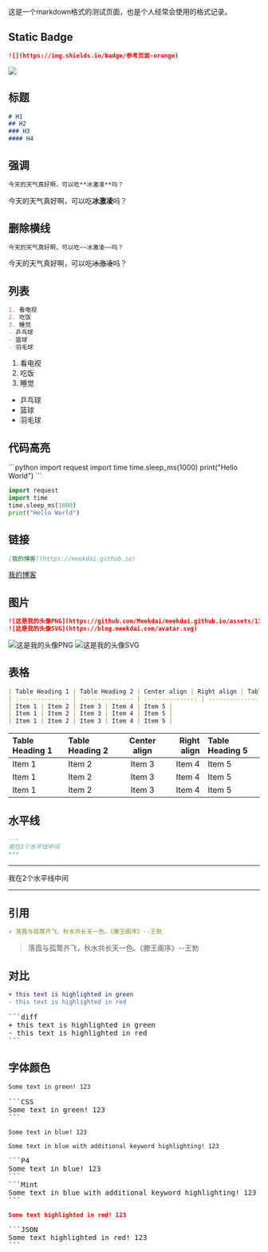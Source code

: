 <!-- ##{"script":"<script async src='https://OmnisyR.github.io/assets/GmeekTOC.js'></script>"}## -->

这是一个markdown格式的测试页面，也是个人经常会使用的格式记录。
## Static Badge
```markdown
![](https://img.shields.io/badge/参考页面-orange)
```
![](https://img.shields.io/badge/参考页面-orange)
## 标题
```markdown
# H1
## H2
### H3
#### H4
```
## 强调
```markdown
今天的天气真好啊，可以吃**冰激凌**吗？
```
今天的天气真好啊，可以吃**冰激凌**吗？
## 删除横线
```markdown
今天的天气真好啊，可以吃~~冰激凌~~吗？
```
今天的天气真好啊，可以吃~~冰激凌~~吗？
## 列表
```markdown
1. 看电视
2. 吃饭
3. 睡觉
- 乒乓球
- 篮球
- 羽毛球
```
1. 看电视
2. 吃饭
3. 睡觉
- 乒乓球
- 篮球
- 羽毛球
## 代码高亮
\`\`\`python
import request
import time
time.sleep_ms(1000)
print("Hello World")
\`\`\`
```python
import request
import time
time.sleep_ms(1000)
print("Hello World")
```
## 链接
```markdown
[我的博客](https://meekdai.github.io)
```
[我的博客](https://meekdai.github.io)
## 图片
```markdown
![这是我的头像PNG](https://github.com/Meekdai/meekdai.github.io/assets/11755104/e4da3470-d4b1-4cc7-9d84-f7da69f90a76)
![这是我的头像SVG](https://blog.meekdai.com/avatar.svg)
```
![这是我的头像PNG](https://github.com/Meekdai/meekdai.github.io/assets/11755104/e4da3470-d4b1-4cc7-9d84-f7da69f90a76)
![这是我的头像SVG](https://blog.meekdai.com/avatar.svg)
## 表格
```markdown
| Table Heading 1 | Table Heading 2 | Center align | Right align | Table Heading 5 |
| :-------------- | :-------------- | :-------------: | --------------: | :-------------- |
| Item 1 | Item 2 | Item 3 | Item 4 | Item 5 |
| Item 1 | Item 2 | Item 3 | Item 4 | Item 5 |
| Item 1 | Item 2 | Item 3 | Item 4 | Item 5 |
```
| Table Heading 1 | Table Heading 2 | Center align | Right align | Table Heading 5 |
| :-------------- | :-------------- | :-------------: | --------------: | :-------------- |
| Item 1 | Item 2 | Item 3 | Item 4 | Item 5 |
| Item 1 | Item 2 | Item 3 | Item 4 | Item 5 |
| Item 1 | Item 2 | Item 3 | Item 4 | Item 5 |
## 水平线
```markdown
---
我在2个水平线中间
***
```
---
我在2个水平线中间
***
## 引用
```markdown
> 落霞与孤鹜齐飞，秋水共长天一色。《滕王阁序》--王勃
```
> 落霞与孤鹜齐飞，秋水共长天一色。《滕王阁序》--王勃
## 对比
```diff
+ this text is highlighted in green
- this text is highlighted in red
```
<pre>
```diff
+ this text is highlighted in green
- this text is highlighted in red
```
</pre>
## 字体颜色
```CSS
Some text in green! 123
```
<pre>
```CSS
Some text in green! 123
```
</pre>
```P4
Some text in blue! 123
```
```Mint
Some text in blue with additional keyword highlighting! 123
```
<pre>
```P4
Some text in blue! 123
```
```Mint
Some text in blue with additional keyword highlighting! 123
```
</pre>
```JSON
Some text highlighted in red! 123
```
<pre>
```JSON
Some text highlighted in red! 123
```
</pre>


<!-- ##{"script":"<script src='https://blog.meekdai.com/assets/GmeekTOC.js'></script>"}## -->